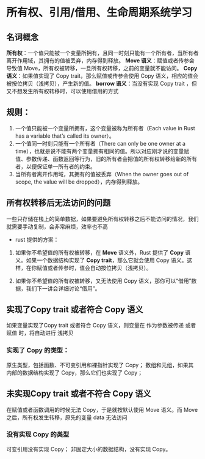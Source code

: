 # 所有权、引用/借用、生命周期系统学习
## 名词概念
**所有权**：一个值只能被一个变量所拥有，且同一时刻只能有一个所有者，当所有者离开作用域，其拥有的值被丢弃，内存得到释放。
**Move 语义**：赋值或者传参会导致值 Move，所有权被转移，一旦所有权转移，之前的变量就不能访问。
**Copy 语义**：如果值实现了 Copy trait，那么赋值或传参会使用 Copy 语义，相应的值会被按位拷贝（浅拷贝），产生新的值。
**borrow 语义**：当没有实现 Copy trait ，但又不想发生所有权转移时，可以使用借用的方式

## 规则：
1. 一个值只能被一个变量所拥有，这个变量被称为所有者（Each value in Rust has a variable that’s called its owner）。
2. 一个值同一时刻只能有一个所有者（There can only be one owner at a time），也就是说不能有两个变量拥有相同的值。所以对应刚才说的变量赋值、参数传递、函数返回等行为，旧的所有者会把值的所有权转移给新的所有者，以便保证单一所有者的约束。
3. 当所有者离开作用域，其拥有的值被丢弃（When the owner goes out of scope, the value will be dropped），内存得到释放。

## 所有权转移后无法访问的问题
一些只存储在栈上的简单数据，如果要避免所有权转移之后不能访问的情况，我们就需要手动复制，会非常麻烦，效率也不高

- rust 提供的方案：
1. 如果你不希望值的所有权被转移，在 **Move** 语义外，Rust 提供了 **Copy** 语义。如果一个数据结构实现了 **Copy trait**，那么它就会使用 Copy 语义。这样，在你赋值或者传参时，值会自动按位拷贝（浅拷贝）。

2. 如果你不希望值的所有权被转移，又无法使用 Copy 语义，那你可以“借用”数据，我们下一讲会详细讨论“借用”。

## 实现了Copy trait 或者符合 Copy 语义
如果变量实现了Copy trait 或者符合 Copy 语义，则变量在 作为参数被传递 或者 赋值  时，将自动进行 浅拷贝
### 实现了 Copy 的类型：
原生类型，包括函数、不可变引用和裸指针实现了 Copy；
数组和元组，如果其内部的数据结构实现了 Copy，那么它们也实现了 Copy；

## 未实现Copy trait 或者不符合 Copy 语义
在赋值或者函数调用的时候无法 Copy，于是就按默认使用 Move 语义。而 Move 之后，所有权发生转移，原先的变量 data 无法访问
### 没有实现 Copy 的类型
可变引用没有实现 Copy；
非固定大小的数据结构，没有实现 Copy。


